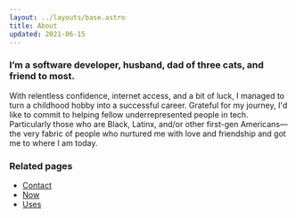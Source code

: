 ```yaml
---
layout: ../layouts/base.astro
title: About
updated: 2021-06-15
---
```

### I’m a software developer, husband, dad of three cats, and friend to most.

With relentless confidence, internet access, and a bit of luck, I managed to turn a childhood hobby into a successful career. Grateful for my journey, I'd like to commit to helping fellow underrepresented people in tech. Particularly those who are Black, Latinx, and/or other first-gen Americans— the very fabric of people who nurtured me with love and friendship and got me to where I am today.

### Related pages
- [Contact](/contact)
- [Now](/now)
- [Uses](/uses)